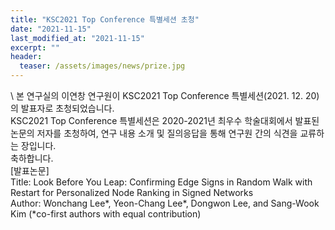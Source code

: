 ```yaml
---
title: "KSC2021 Top Conference 특별세션 초청"
date: "2021-11-15"
last_modified_at: "2021-11-15"
excerpt: ""
header:
  teaser: /assets/images/news/prize.jpg
---
```

\\
본 연구실의 이연창 연구원이 KSC2021 Top Conference 특별세션(2021. 12. 20)의 발표자로 초청되었습니다.<br>KSC2021 Top Conference 특별세션은 2020-2021년 최우수 학술대회에서 발표된 논문의 저자를 초청하여, 연구 내용 소개 및 질의응답을 통해 연구원 간의 식견을 교류하는 장입니다.<br>축하합니다.<br>[발표논문]<br>Title: Look Before You Leap: Confirming Edge Signs in Random Walk with Restart for Personalized Node Ranking in Signed Networks<br>Author: Wonchang Lee*, Yeon-Chang Lee*, Dongwon Lee, and Sang-Wook Kim (*co-first authors with equal contribution)